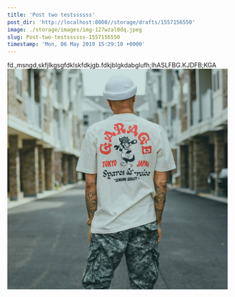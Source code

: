 ```yaml
---
title: 'Post two testssssss'
post_dir: 'http://localhost:8000//storage/drafts/1557156550'
image: ./storage/images/img-127wzal0dq.jpeg
slug: Post-two-testssssss-1557156550
timestamp: 'Mon, 06 May 2019 15:29:10 +0000'
---
```

fd.,msngd,skfjlkgsgfdklskfdkjgb.fdkjblgkdabglufh;lhASLFBG.KJDFB;KGA![](/storage/images/img-127wzal0dq.jpeg)